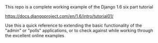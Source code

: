 This repo is a complete working example of the Django 1.6 six part tutorial

https://docs.djangoproject.com/en/1.6/intro/tutorial01/

Use this a quick reference to extending the basic functionality of the "admin" or
"polls" applications, or to check against while working through the excellent online examples

